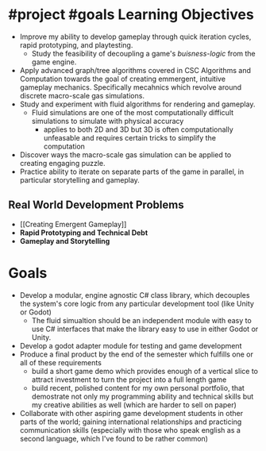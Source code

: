 #project #goals
Learning Objectives
==
- Improve my ability to develop gameplay through quick iteration cycles, rapid prototyping, and playtesting.  
	- Study the feasibility of decoupling a game's *buisness-logic* from the game engine.  
- Apply advanced graph/tree algorithms covered in CSC Algorithms and Computation towards the goal of creating emmergent, intuitive gameplay mechanics.   Specifically mecahnics which revolve around discrete macro-scale gas simulations.
- Study and experiment with fluid algorithms for rendering and gameplay.
	- Fluid simulations are one of the most computationally difficult simulations to simulate with physical accuracy
		- applies to both 2D and 3D but 3D is often computationally unfeasable and requires certain tricks to simplify the computation
- Discover ways the macro-scale gas simulation can be applied to creating engaging puzzle.   
- Practice ability to iterate on separate parts of the game in parallel, in particular storytelling and gameplay. 


Real World Development Problems
--
- [[Creating Emergent Gameplay]]
- **Rapid Prototyping and Technical Debt**
- **Gameplay and Storytelling**






Goals
==
- Develop a modular, engine agnostic C# class library, which decouples the system's core logic from any particular development tool (like Unity or Godot)
	- The fluid simualtion should be an independent module with easy to use C# interfaces that make the library easy to use in either Godot or Unity.
- Develop a godot adapter module for testing and game development
- Produce a final product by the end of the semester which fulfills one or all of these requirements
	- build a short game demo which provides enough of a vertical slice to attract investment to turn the project into a full length game
	- build recent, polished content for my own personal portfolio, that demostrate not only my programming ability and technical skills but my creative abilities as well (which are harder to sell on paper)
- Collaborate with other aspiring game development students in other parts of the world; gaining international relationships and practicing communication skills (especially with those who speak english as a second language, which I've found to be rather common)